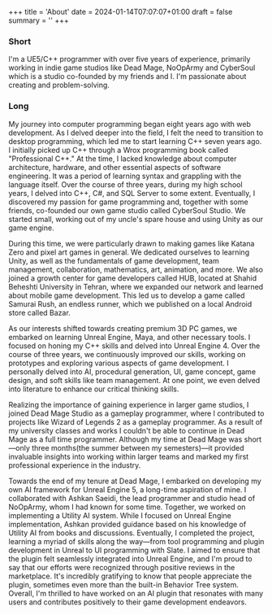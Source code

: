 +++ 
title = 'About' 
date = 2024-01-14T07:07:07+01:00
draft = false
summary = ''
+++

### Short
I'm a UE5/C++ programmer with over five years of experience, primarily working in indie game studios like Dead Mage, NoOpArmy and CyberSoul which is a studio co-founded by my friends and I. I'm passionate about creating and problem-solving.

### Long
My journey into computer programming began eight years ago with web development. As I delved deeper into the field, I felt the need to transition to desktop programming, which led me to start learning C++ seven years ago. I initially picked up C++ through a Wrox programming book called "Professional C++." At the time, I lacked knowledge about computer architecture, hardware, and other essential aspects of software engineering. It was a period of learning syntax and grappling with the language itself.
Over the course of three years, during my high school years, I delved into C++, C#, and SQL Server to some extent. Eventually, I discovered my passion for game programming and, together with some friends, co-founded our own game studio called CyberSoul Studio. We started small, working out of my uncle's spare house and using Unity as our game engine.

During this time, we were particularly drawn to making games like Katana Zero and pixel art games in general. We dedicated ourselves to learning Unity, as well as the fundamentals of game development, team management, collaboration, mathematics, art, animation, and more. We also joined a growth center for game developers called HUB, located at Shahid Beheshti University in Tehran, where we expanded our network and learned about mobile game development. This led us to develop a game called Samurai Rush, an endless runner, which we published on a local Android store called Bazar.

As our interests shifted towards creating premium 3D PC games, we embarked on learning Unreal Engine, Maya, and other necessary tools. I focused on honing my C++ skills and delved into Unreal Engine 4. Over the course of three years, we continuously improved our skills, working on prototypes and exploring various aspects of game development. I personally delved into AI, procedural generation, UI, game concept, game design, and soft skills like team management. At one point, we even delved into literature to enhance our critical thinking skills.

Realizing the importance of gaining experience in larger game studios, I joined Dead Mage Studio as a gameplay programmer, where I contributed to projects like Wizard of Legends 2 as a gameplay programmer. As a result of my university classes and works I couldn't be able to continue in Dead Mage as a full time programmer. Although my time at Dead Mage was short—only three months(the summer between my semesters)—it provided invaluable insights into working within larger teams and marked my first professional experience in the industry.

Towards the end of my tenure at Dead Mage, I embarked on developing my own AI framework for Unreal Engine 5, a long-time aspiration of mine. I collaborated with Ashkan Saeidi, the lead programmer and studio head of NoOpArmy, whom I had known for some time. Together, we worked on implementing a Utility AI system. While I focused on Unreal Engine implementation, Ashkan provided guidance based on his knowledge of Utility AI from books and discussions.
Eventually, I completed the project, learning a myriad of skills along the way—from tool programming and plugin development in Unreal to UI programming with Slate. I aimed to ensure that the plugin felt seamlessly integrated into Unreal Engine, and I'm proud to say that our efforts were recognized through positive reviews in the marketplace. It's incredibly gratifying to know that people appreciate the plugin, sometimes even more than the built-in Behavior Tree system.
Overall, I'm thrilled to have worked on an AI plugin that resonates with many users and contributes positively to their game development endeavors.